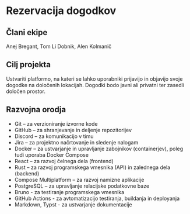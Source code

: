 # Rezervacija dogodkov

## Člani ekipe
Anej Bregant, Tom Li Dobnik, Alen Kolmanič

## Cilj projekta

Ustvariti platformo, na kateri se lahko uporabniki prijavijo in objavijo svoje dogodke na določenih lokacijah. Dogodki bodo javni ali privatni ter zasedli določen prostor.

## Razvojna orodja
- Git – za verzioniranje izvorne kode
- GitHub – za shranjevanje in deljenje repozitorijev
- Discord – za komunikacijo v timu
- Jira – za projektno načrtovanje in sledenje nalogam
- Docker – za ustvarjanje in upravljanje zabojnikov (containerjev), poleg tudi uporaba Docker Compose
- React – za razvoj čelnega dela (frontend)
- Rust – za razvoj programskega vmesnika (API) in zalednega dela (backend)
- Compose Multiplatform – za razvoj namizne aplikacije
- PostgreSQL – za upravljanje relacijske podatkovne baze
- Bruno - za testiranje programskega vmesnika
- GitHub Actions - za avtomatizacijo testiranja, buildanja in deployanja
- Markdown, Typst - za ustvarjanje dokumentacije
